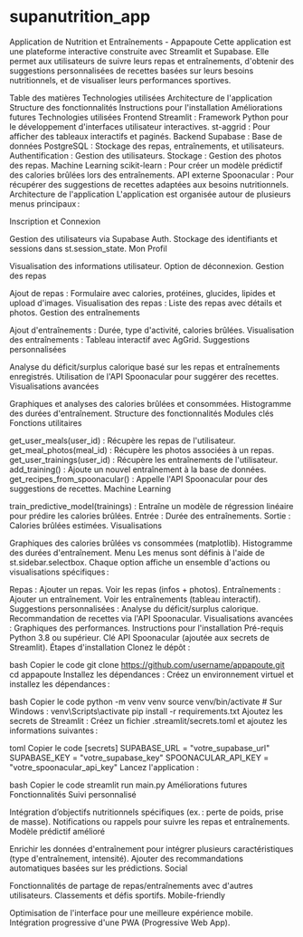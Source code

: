 # supanutrition_app
Application de Nutrition et Entraînements - Appapoute
Cette application est une plateforme interactive construite avec Streamlit et Supabase. Elle permet aux utilisateurs de suivre leurs repas et entraînements, d'obtenir des suggestions personnalisées de recettes basées sur leurs besoins nutritionnels, et de visualiser leurs performances sportives.

Table des matières
Technologies utilisées
Architecture de l'application
Structure des fonctionnalités
Instructions pour l'installation
Améliorations futures
Technologies utilisées
Frontend
Streamlit : Framework Python pour le développement d'interfaces utilisateur interactives.
st-aggrid : Pour afficher des tableaux interactifs et paginés.
Backend
Supabase :
Base de données PostgreSQL : Stockage des repas, entraînements, et utilisateurs.
Authentification : Gestion des utilisateurs.
Stockage : Gestion des photos des repas.
Machine Learning
scikit-learn : Pour créer un modèle prédictif des calories brûlées lors des entraînements.
API externe
Spoonacular : Pour récupérer des suggestions de recettes adaptées aux besoins nutritionnels.
Architecture de l'application
L'application est organisée autour de plusieurs menus principaux :

Inscription et Connexion

Gestion des utilisateurs via Supabase Auth.
Stockage des identifiants et sessions dans st.session_state.
Mon Profil

Visualisation des informations utilisateur.
Option de déconnexion.
Gestion des repas

Ajout de repas : Formulaire avec calories, protéines, glucides, lipides et upload d'images.
Visualisation des repas : Liste des repas avec détails et photos.
Gestion des entraînements

Ajout d'entraînements : Durée, type d'activité, calories brûlées.
Visualisation des entraînements : Tableau interactif avec AgGrid.
Suggestions personnalisées

Analyse du déficit/surplus calorique basé sur les repas et entraînements enregistrés.
Utilisation de l'API Spoonacular pour suggérer des recettes.
Visualisations avancées

Graphiques et analyses des calories brûlées et consommées.
Histogramme des durées d'entraînement.
Structure des fonctionnalités
Modules clés
Fonctions utilitaires

get_user_meals(user_id) : Récupère les repas de l'utilisateur.
get_meal_photos(meal_id) : Récupère les photos associées à un repas.
get_user_trainings(user_id) : Récupère les entraînements de l'utilisateur.
add_training() : Ajoute un nouvel entraînement à la base de données.
get_recipes_from_spoonacular() : Appelle l'API Spoonacular pour des suggestions de recettes.
Machine Learning

train_predictive_model(trainings) :
Entraîne un modèle de régression linéaire pour prédire les calories brûlées.
Entrée : Durée des entraînements.
Sortie : Calories brûlées estimées.
Visualisations

Graphiques des calories brûlées vs consommées (matplotlib).
Histogramme des durées d'entraînement.
Menu
Les menus sont définis à l'aide de st.sidebar.selectbox. Chaque option affiche un ensemble d'actions ou visualisations spécifiques :

Repas :
Ajouter un repas.
Voir les repas (infos + photos).
Entraînements :
Ajouter un entraînement.
Voir les entraînements (tableau interactif).
Suggestions personnalisées :
Analyse du déficit/surplus calorique.
Recommandation de recettes via l'API Spoonacular.
Visualisations avancées :
Graphiques des performances.
Instructions pour l'installation
Pré-requis
Python 3.8 ou supérieur.
Clé API Spoonacular (ajoutée aux secrets de Streamlit).
Étapes d'installation
Clonez le dépôt :

bash
Copier le code
git clone https://github.com/username/appapoute.git
cd appapoute
Installez les dépendances : Créez un environnement virtuel et installez les dépendances :

bash
Copier le code
python -m venv venv
source venv/bin/activate  # Sur Windows : venv\Scripts\activate
pip install -r requirements.txt
Ajoutez les secrets de Streamlit : Créez un fichier .streamlit/secrets.toml et ajoutez les informations suivantes :

toml
Copier le code
[secrets]
SUPABASE_URL = "votre_supabase_url"
SUPABASE_KEY = "votre_supabase_key"
SPOONACULAR_API_KEY = "votre_spoonacular_api_key"
Lancez l'application :

bash
Copier le code
streamlit run main.py
Améliorations futures
Fonctionnalités
Suivi personnalisé

Intégration d’objectifs nutritionnels spécifiques (ex. : perte de poids, prise de masse).
Notifications ou rappels pour suivre les repas et entraînements.
Modèle prédictif amélioré

Enrichir les données d'entraînement pour intégrer plusieurs caractéristiques (type d'entraînement, intensité).
Ajouter des recommandations automatiques basées sur les prédictions.
Social

Fonctionnalités de partage de repas/entraînements avec d'autres utilisateurs.
Classements et défis sportifs.
Mobile-friendly

Optimisation de l'interface pour une meilleure expérience mobile.
Intégration progressive d'une PWA (Progressive Web App).
